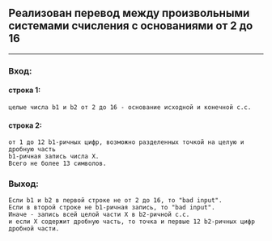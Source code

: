 ## Реализован перевод между произвольными системами счисления с основаниями от 2 до 16
---
### Вход:
#### строка 1:
	целые числа b1 и b2 от 2 до 16 - основание исходной и конечной с.с.
#### строка 2:
	от 1 до 12 b1-ричных цифр, возможно разделенных точкой на целую и дробную часть
	b1-ричная запись числа X.
	Всего не более 13 символов.
### Выход:
	Если b1 и b2 в первой строке не от 2 до 16, то "bad input".
	Если в второй строке не b1-ричная запись, то "bad input".
	Иначе - запись всей целой части X в b2-ричной с.с.
	и если X содержит дробную часть, то точка и первые 12 b2-ричных цифр дробной части.
